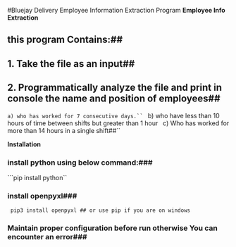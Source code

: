 #Bluejay Delivery Employee Information Extraction Program
**Employee Info Extraction**
## this program Contains:##
## 1. Take the file as an input##
## 2. Programmatically analyze the file and print in console the name and position of employees## 
   ```a) who has worked for 7 consecutive days.``
   ```   b) who have less than 10 hours of time between shifts but greater than 1 hour``
     `` c) Who has worked for more than 14 hours in a single shift##``

**Installation**
### install python using below command:###
```pip install python``
### install openpyxl###
``` pip3 install openpyxl ## or use pip if you are on windows```
### Maintain proper configuration before run otherwise You can encounter an error### 